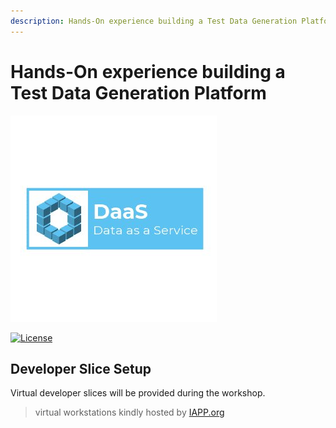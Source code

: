 ```yaml
---
description: Hands-On experience building a Test Data Generation Platform
---
```


# Hands-On experience building a Test Data Generation Platform

![](.gitbook/assets/cover_small.jpg)

[![License](https://img.shields.io/badge/License-Apache%202.0-blue.svg)](https://opensource.org/licenses/Apache-2.0)

## Developer Slice Setup

Virtual developer slices will be provided during the workshop.

> virtual workstations kindly hosted by [IAPP.org](https://iapp.org/)



